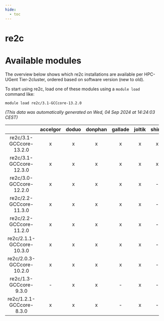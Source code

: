```yaml
---
hide:
  - toc
---
```


re2c
====

# Available modules


The overview below shows which re2c installations are available per HPC-UGent Tier-2cluster, ordered based on software version (new to old).

To start using re2c, load one of these modules using a `module load` command like:

```shell
module load re2c/3.1-GCCcore-13.2.0
```

*(This data was automatically generated on Wed, 04 Sep 2024 at 14:24:03 CEST)*  

| |accelgor|doduo|donphan|gallade|joltik|shinx|skitty|
| :---: | :---: | :---: | :---: | :---: | :---: | :---: | :---: |
|re2c/3.1-GCCcore-13.2.0|x|x|x|x|x|x|x|
|re2c/3.1-GCCcore-12.3.0|x|x|x|x|x|x|x|
|re2c/3.0-GCCcore-12.2.0|x|x|x|x|x|-|x|
|re2c/2.2-GCCcore-11.3.0|x|x|x|x|x|-|x|
|re2c/2.2-GCCcore-11.2.0|x|x|x|x|x|-|x|
|re2c/2.1.1-GCCcore-10.3.0|x|x|x|x|x|-|x|
|re2c/2.0.3-GCCcore-10.2.0|x|x|x|x|x|-|x|
|re2c/1.3-GCCcore-9.3.0|-|x|x|-|x|-|x|
|re2c/1.2.1-GCCcore-8.3.0|x|x|x|-|x|-|x|
